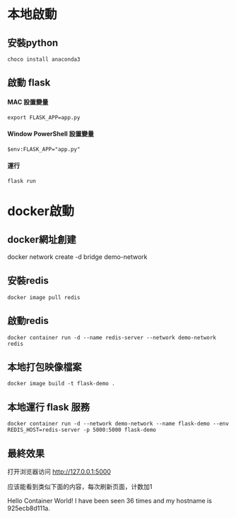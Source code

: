 # 本地啟動
## 安裝python
```sh=
choco install anaconda3
```

## 啟動 flask
#### MAC 設置變量
```sh=
export FLASK_APP=app.py
```
#### Window PowerShell 設置變量
```sh=
$env:FLASK_APP="app.py"
```
#### 運行
```sh=
flask run
```

# docker啟動
## docker網址創建
docker network create -d bridge demo-network
## 安裝redis 
``` sh=
docker image pull redis
```
## 啟動redis
``` sh=
docker container run -d --name redis-server --network demo-network redis
```

## 本地打包映像檔案
```
docker image build -t flask-demo .
```
## 本地運行 flask 服務
```
docker container run -d --network demo-network --name flask-demo --env REDIS_HOST=redis-server -p 5000:5000 flask-demo
```

## 最終效果
打开浏览器访问 http://127.0.0.1:5000

应该能看到类似下面的内容，每次刷新页面，计数加1

Hello Container World! I have been seen 36 times and my hostname is 925ecb8d111a.